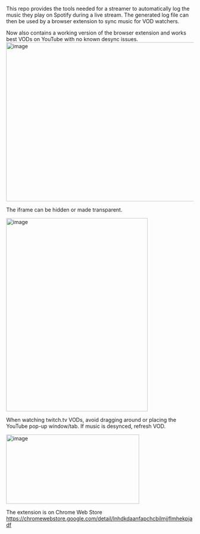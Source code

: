 This repo provides the tools needed for a streamer to automatically log the music they play on Spotify during a live stream.
The generated log file can then be used by a browser extension to sync music for VOD watchers.

Now also contains a working version of the browser extension and works best VODs on YouTube with no known desync issues.
<img width="749" height="427" alt="image" src="https://github.com/user-attachments/assets/d56951a8-611e-487f-8112-d03c814823ea" />

The iframe can be hidden or made transparent.

<img width="380" height="519" alt="image" src="https://github.com/user-attachments/assets/238fa2a2-2790-49b1-bfff-4001e7e12dc9" />



When watching twitch.tv VODs, avoid dragging around or placing the YouTube pop-up window/tab.
If music is desynced, refresh VOD.

<img width="357" height="186" alt="image" src="https://github.com/user-attachments/assets/03efc9c2-778c-4aae-bccc-b31030230cc7" />

The extension is on Chrome Web Store https://chromewebstore.google.com/detail/lnhdkdaanfapchcbilmjjflmhekpjadf

